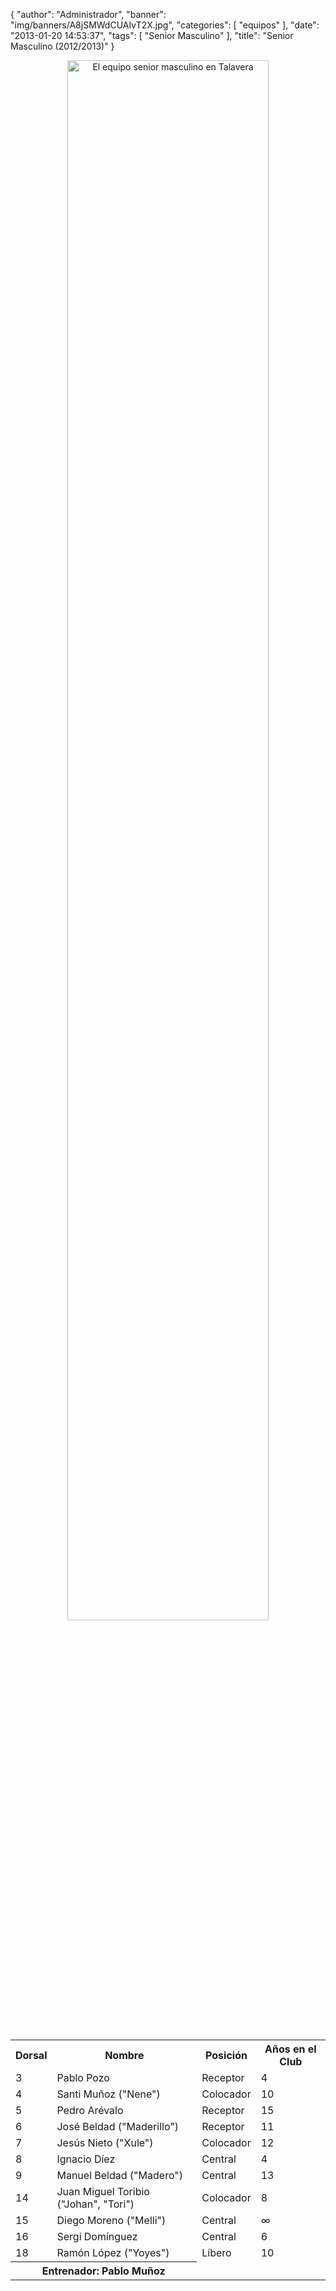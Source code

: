 {
  "author": "Administrador",
  "banner": "img/banners/A8jSMWdCUAIvT2X.jpg",
  "categories": [
    "equipos"
  ],
  "date": "2013-01-20 14:53:37",
  "tags": [
    "Senior Masculino"
  ],
  "title": "Senior Masculino (2012/2013)"
}

<center>
<a target="_new" href="http://www.advmiguelturra.org/img/banners/A8jSMWdCUAIvT2X.jpg">
<img alt="El equipo senior masculino en Talavera" width="80%" align="center" src="http://www.advmiguelturra.org/img/banners/A8jSMWdCUAIvT2X.jpg"/> </a>
</center>

<p>&nbsp;</p>

<table align="center">
  <tr>
	<th>Dorsal</th>
	<th>Nombre</th>
	<th>Posición</th>
	<th>Años en el Club</th>
  </tr>

  <tr>
	<td>3</td>
	<td>Pablo Pozo</td>
	<td>Receptor</td>
	<td>4</td>
  </tr>

  <tr>
	<td>4</td>
	<td>Santi Muñoz ("Nene")</td>
	<td>Colocador</td>
	<td>10</td>
  </tr>

  <tr>
	<td>5</td>
	<td>Pedro Arévalo</td>
	<td>Receptor</td>
	<td>15</td>
  </tr>

  <tr>
	<td>6</td>
	<td>José Beldad ("Maderillo")</td>
	<td>Receptor</td>
	<td>11</td>
  </tr>

  <tr>
	<td>7</td>
	<td>Jesús Nieto ("Xule")</td>
	<td>Colocador</td>
	<td>12</td>
  </tr>

  <tr>
	<td>8</td>
	<td>Ignacio Díez</td>
	<td>Central</td>
	<td>4</td>
  </tr>

  <tr>
	<td>9</td>
	<td>Manuel Beldad ("Madero")</td>
	<td>Central</td>
	<td>13</td>
  </tr>

  <tr>
	<td>14</td>
	<td>Juan Miguel Toribio ("Johan", "Tori")</td>
	<td>Colocador</td>
	<td>8</td>
  </tr>

  <tr>
	<td>15</td>
	<td>Diego Moreno ("Melli")</td>
	<td>Central</td>
	<td>&infin;</td>
  </tr>

  <tr>
	<td>16</td>
	<td>Sergi Domínguez</td>
	<td>Central</td>
	<td>6</td>
  </tr>

  <tr>
	<td>18</td>
	<td>Ramón López ("Yoyes")</td>
	<td>Líbero</td>
	<td>10</td>
  </tr>

  <tr>
	<th colspan="2">Entrenador: Pablo Muñoz</td>
  </tr>
</table>
<!-- break -->
